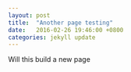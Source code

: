 ```yaml
---
layout: post
title:  "Another page testing"
date:   2016-02-26 19:46:00 +0800
categories: jekyll update
---
```

Will this build a new page
